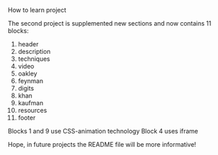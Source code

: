 How to learn project

The second project is supplemented new sections and now contains 11 blocks:

1. header
2. description
3. techniques
4. video
5. oakley
6. feynman
7. digits
8. khan
9. kaufman
10. resources
11. footer

Blocks 1 and 9 use CSS-animation technology
Block 4 uses iframe

Hope, in future projects the README file will be more informative!